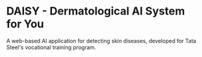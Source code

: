 # DAISY - Dermatological AI System for You
A web-based AI application for detecting skin diseases, developed for Tata Steel's vocational training program.